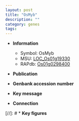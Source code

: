 ```yaml
---
layout: post
title: "OsMyb"
description: ""
category: genes
tags: 
---
```


* **Information**  
    + Symbol: OsMyb  
    + MSU: [LOC_Os01g19330](http://rice.uga.edu/cgi-bin/ORF_infopage.cgi?orf=LOC_Os01g19330)  
    + RAPdb: [Os01g0298400](http://rapdb.dna.affrc.go.jp/viewer/gbrowse_details/irgsp1?name=Os01g0298400)  

* **Publication**  

* **Genbank accession number**  

* **Key message**  

* **Connection**  

[//]: # * **Key figures**  


